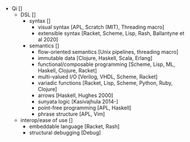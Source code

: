 * Qi []
	* DSL []
		* syntax []
			* visual syntax [APL, Scratch (MIT), Threading macro]
			* extensible syntax [Racket, Scheme, Lisp, Rash, Ballantyne et al 2020]
		* semantics []
			* flow-oriented semantics [Unix pipelines, threading macro]
			* immutable data [Clojure, Haskell, Scala, Erlang]
			* functional/composable programming [Scheme, Lisp, ML, Haskell, Clojure, Racket]
			* multi-valued I/O [Verilog, VHDL, Scheme, Racket]
			* variadic functions [Racket, Lisp, Scheme, Python, Ruby, Clojure]
			* arrows [Haskell, Hughes 2000]
			* sunyata logic [Kasivajhula 2014-]
			* point-free programming [APL, Haskell]
			* phrase structure [APL, Vim]
	* interop/ease of use []
		* embeddable language [Racket, Rash]
		* structural debugging [Debug]
